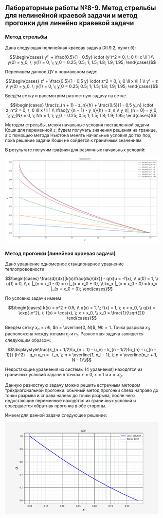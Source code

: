 ## Лабораторные работы №8-9. Метод стрельбы для нелинейной краевой задачи и метод прогонки для линейно кравевой задачи

### Метод стрельбы

Дана следующая нелинейная краевая задача (XI.9.2, пункт б):

```math
\begin{cases}
    y'' + \frac{0.5}{1 - 0.5y} \cdot (y')^2 = 0, \; 0 \ll x \ll 1 \\
    y(0) = y_0, \; y(1) = 0, \; y_0 = 0.25; 0.5; 1; 1.5; 1.8; 1.9; 1.95;
\end{cases}
```

Перепишем данное ДУ в нормальном виде:

```math
\begin{cases}
    z' + \frac{0.5}{1 - 0.5 y} \cdot z^2 = 0, \; 0 \ll x \ll 1 \\
    y' = z \\
    y(0) = y_0, \; y(1) = 0, \; y_0 = 0.25; 0.5; 1; 1.5; 1.8; 1.9; 1.95;
\end{cases}
```

Введём сетку и рассмотрим разностную задачу на сетке.

```math
\begin{cases}
    \frac{z_{n + 1} - z_n}{h} + \frac{0.5}{1 - 0.5 y_n} \cdot z_n^2 = 0, \; 0 \ll x \ll 1 \\
    \frac{y_{n + 1} - y_n}{h} = z_n \\
    y_n|_{n = 0} = y_0, \; y_{N} = 0, \; Nh = 1, \; y_0 = 0.25; 0.5; 1; 1.5; 1.8; 1.9; 1.95;
\end{cases}
```

Методом стрельбы, меняя начальные условия поставленной задачи Коши для переменной `z`,
будем получать значения решения на границе, а с помощью метода Ньютона менять начальные условия до
тех пор, пока решение задачи Коши не сойдётся к граничным значениям.

В результате получим графики для различных начальных условий:

<img src="images/shooting_method.png" width=700 class="center">

### Метод прогонки (линейная краевая задача)

Дано уравнение одномерное станционарное уравнение теплопроводности

```math
\begin{cases}
    \frac{d}{dx}[k(x)\frac{du}{dx}] - q(x)u = -f(x), \\
    u(0) = 1, \\
    u(1) = 0, \\
    u |_{x = x_0 - 0} = u |_{x = x_0 + 0}, \\
    ku_x |_{x = x_0 - 0} = ku_x |_{x = x_0 + 0};
\end{cases}
```

По условию задачи имеем

```math
\begin{cases}
    k(x) = x^2 + 0.5, \\
    q(x) = 1, \; f(x) = 1, \; x < x_0, \\
    q(x) = \exp(-x^2), \; f(x) = \cos(x), \; x > x_0, \\
    x_0 = \frac{1}{\sqrt(2)}
\end{cases}
```

Введём сетку  $x_n = nh$, $n = \overline{0, N}$, $Nh = 1$. Точка разрыва $`x_0`$ расположена между узлами $`n_l`$ и $`n_r`$.
Разностная задача запишется следующим образом:

```math
\displaystyle\frac{k_{n + 1/2}(u_{n + 1} - u_n) - k_{n - 1/2}(u_{n} - u_{n - 1})}
{h^2} - q_n u_n = -f_n, \; n = \overline{1, n_l - 1}, \; n = \overline{n_r + 1, N - 1}\\
```

Недостающие уравнения из системы (4 уравнения) находятся из граничных условий задачи в точках $`x = 0`$, $`x = 1`$ и $`x = x_0`$.

Данную разностную задачу можно решить встречным методом трёхдиагональной прогонки: обычный метод прогонки слева направо до точки разрыва и справа налево до точки разрыва, после чего недостающие переменные находятся из граничных условий и совершается обратная прогонка в обе стороны.

Имеем для данной задачи следующее решение:

<img src="images/run_through_method.png" width=700 class="center">
